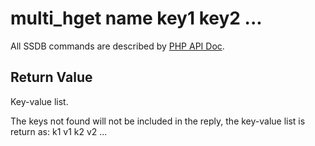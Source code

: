 # multi_hget name key1 key2 ...

All SSDB commands are described by [PHP API Doc](http://ssdb.io/docs/php/).

## Return Value

Key-value list.

The keys not found will not be included in the reply, the key-value list is return as: k1 v1 k2 v2 ...
